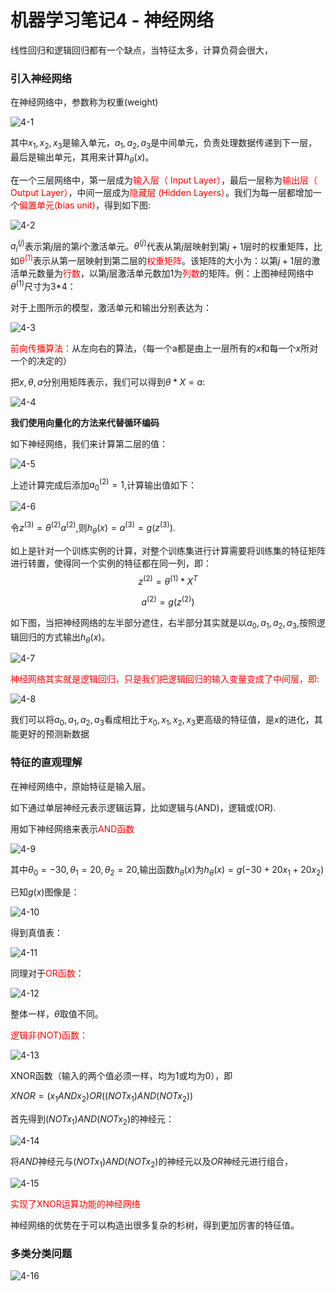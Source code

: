 # 机器学习笔记4 - 神经网络

线性回归和逻辑回归都有一个缺点，当特征太多，计算负荷会很大，

### 引入神经网络

在神经网络中，参数称为权重(weight)

![4-1](https://cdn.jsdelivr.net/gh/JLUVicent/image-saving@master/20210731/4-1.3wxrmz38tai0.png)

其中$x_1,x_2,x_3$是输入单元，$a_1,a_2,a_3$是中间单元，负责处理数据传递到下一层，最后是输出单元，其用来计算$h_\theta(x)$。

在一个三层网络中，第一层成为<font color='red'>输入层（ Input Layer）</font>，最后一层称为<font color='red'>输出层（ Output Layer）</font>，中间一层成为<font color='red'>隐藏层 (Hidden Layers）</font>。我们为每一层都增加一个<font color='red'>偏置单元(bias unit)</font>，得到如下图:

![4-2](https://cdn.jsdelivr.net/gh/JLUVicent/image-saving@master/20210731/4-2.4czy52ordsy0.png)

$a^{(j)}_i$表示第$j$层的第$i$个激活单元。$\theta^{(j)}$代表从第$j$层映射到第$j+1$层时的权重矩阵，比如<font color='red'>$\theta^{(1)}$</font>表示从第一层映射到第二层的<font color='red'>权重矩阵</font>。该矩阵的大小为：以第$j+1$层的激活单元数量为<font color='red'>行数</font>，以第$j$层激活单元数加1为<font color='red'>列数</font>的矩阵。例：上图神经网络中$\theta^{(1)}$​尺寸为3*4：

对于上图所示的模型，激活单元和输出分别表达为：

![4-3](https://cdn.jsdelivr.net/gh/JLUVicent/image-saving@master/20210731/4-3.7420ovsz1qc0.png)

<font color='red'>前向传播算法：</font>从左向右的算法，（每一个a都是由上一层所有的$x$和每一个$x$所对一个的决定的）

把$x,\theta,a$​分别用矩阵表示，我们可以得到$\theta*X=a$:

![4-4](https://cdn.jsdelivr.net/gh/JLUVicent/image-saving@master/20210731/4-4.230oq1kqlyzk.png)

**我们使用向量化的方法来代替循环编码**

如下神经网络，我们来计算第二层的值：

![4-5](https://cdn.jsdelivr.net/gh/JLUVicent/image-saving@master/20210731/4-5.23v7kxwyzczk.png)

上述计算完成后添加$a^{(2)}_0=1$​,计算输出值如下：

![4-6](https://cdn.jsdelivr.net/gh/JLUVicent/image-saving@master/20210731/4-6.11h6442useio.png)

令$z^{(3)}=\theta^{(2)}a^{(2)}$,则$h_\theta(x)=a^{(3)}=g(z^{(3)})$.

如上是针对一个训练实例的计算，对整个训练集进行计算需要将训练集的特征矩阵进行转置，使得同一个实例的特征都在同一列，即：
$$
z^{(2)}=\theta^{(1)}*X^T
$$

$$
a^{(2)}=g(z^{(2)})
$$

如下图，当把神经网络的左半部分遮住，右半部分其实就是以$a_0,a_1,a_2,a_3$​,按照逻辑回归的方式输出$h_\theta(x)$​​。

![4-7](https://cdn.jsdelivr.net/gh/JLUVicent/image-saving@master/20210731/4-7.7a53nop12lk0.png)

<font color='red'>神经网络其实就是逻辑回归，只是我们把逻辑回归的输入变量变成了中间层，即:</font>

![4-8](https://cdn.jsdelivr.net/gh/JLUVicent/image-saving@master/20210731/4-8.qxvwwdfpsb4.png)

我们可以将$a_0,a_1,a_2,a_3$看成相比于$x_0,x_1,x_2,x_3$更高级的特征值，是$x$的进化，其能更好的预测新数据​

### 特征的直观理解

在神经网络中，原始特征是输入层。

如下通过单层神经元表示逻辑运算，比如逻辑与(AND)，逻辑或(OR).

用如下神经网络来表示<font color='red'>AND函数</font>

![4-9](https://cdn.jsdelivr.net/gh/JLUVicent/image-saving@master/20210731/4-9.6xjkr0t313g0.png)

其中$\theta_0=-30,\theta_1=20,\theta_2=20$,输出函数$h_\theta(x)$为$h_\theta(x)=g(-30+20x_1+20x_2)$

已知$g(x)$​图像是：

![4-10](https://cdn.jsdelivr.net/gh/JLUVicent/image-saving@master/20210731/4-10.7fpyurbgoi80.png)

得到真值表：

![4-11](https://cdn.jsdelivr.net/gh/JLUVicent/image-saving@master/20210731/4-11.265bv50uka74.png)

同理对于<font color='red'>OR函数</font>：

![4-12](https://cdn.jsdelivr.net/gh/JLUVicent/image-saving@master/20210731/4-12.414po3v7xya0.png)

整体一样，$\theta$​取值不同。

<font color='red'>逻辑非(NOT)函数：</font>

![4-13](https://cdn.jsdelivr.net/gh/JLUVicent/image-saving@master/20210731/4-13.3x4nrmnfcko0.png)

XNOR函数（输入的两个值必须一样，均为1或均为0），即

$XNOR=(x_1ANDx_2)OR((NOTx_1)AND(NOTx_2))$

首先得到$(NOTx_1)AND(NOTx_2)$的神经元：

![4-14](https://cdn.jsdelivr.net/gh/JLUVicent/image-saving@master/20210731/4-14.7c1j86m9e1c0.png)

将$AND$神经元与$(NOTx_1)AND(NOTx_2)$​的神经元以及$OR$​神经元进行组合，

![4-15](https://cdn.jsdelivr.net/gh/JLUVicent/image-saving@master/20210731/4-15.5uw2zp25awc0.png)

<font color='red'>实现了XNOR运算功能的神经网络</font>

神经网络的优势在于可以构造出很多复杂的杉树，得到更加厉害的特征值。

### 多类分类问题

![4-16](https://cdn.jsdelivr.net/gh/JLUVicent/image-saving@master/20210731/4-16.2sgegzrprme0.png)

